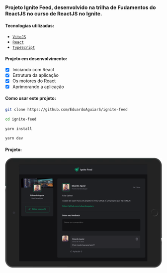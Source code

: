 ### Projeto Ignite Feed, desenvolvido na trilha de Fudamentos do ReactJS no curso de ReactJS no Ignite.

#### Tecnologias utilizadas:

- [`ViteJS`](https://vitejs.dev/)
- [`React`](https://reactjs.org)
- [`TypeScript`](https://www.typescriptlang.org/)

#### Projeto em desenvolvimento:

- [x] Iniciando com React
- [x] Estrutura da aplicação
- [x] Os motores do React
- [x] Aprimorando a aplicação

#### Como usar este projeto:

```bash
git clone https://github.com/EduardoAguiarS/ignite-feed
```

```bash
cd ignite-feed
```

```bash
yarn install
```

```bash
yarn dev
```

#### Projeto:

![img](./public/readme/desktop.png)
